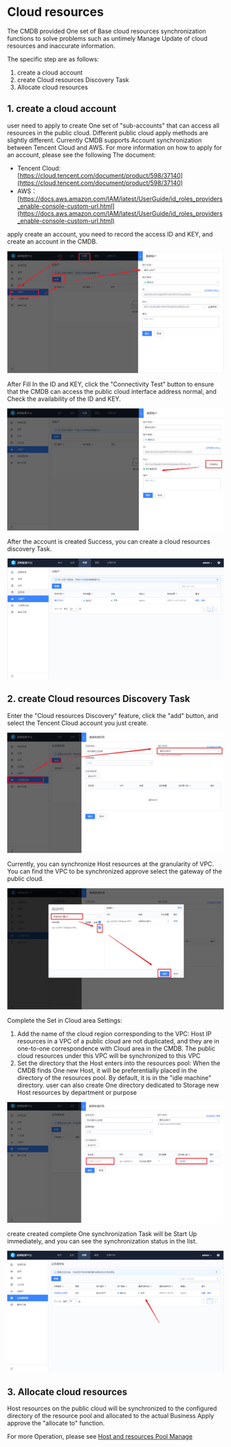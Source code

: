  # Cloud resources 

 The CMDB provided One set of Base cloud resources synchronization functions to solve problems such as untimely Manage Update of cloud resources and inaccurate information. 

 The specific step are as follows: 

 1. create a cloud account 
 2. create Cloud resources Discovery Task 
 3. Allocate cloud resources 

 ## 1. create a cloud account 

 user need to apply to create One set of "sub-accounts" that can access all resources in the public cloud.  Different public cloud apply methods are slightly different.  Currently CMDB supports Account synchronization between Tencent Cloud and AWS. For more information on how to apply for an account, please see the following The document: 

 - Tencent Cloud: [https://cloud.tencent.com/document/product/598/37140](https://cloud.tencent.com/document/product/598/37140) 
 - AWS：[https://docs.aws.amazon.com/IAM/latest/UserGuide/id_roles_providers_enable-console-custom-url.html](https://docs.aws.amazon.com/IAM/latest/UserGuide/id_roles_providers_enable-console-custom-url.html) 

 apply create an account, you need to record the access ID and KEY, and create an account in the CMDB. 

 ![image-20201103145902897](../media/CloudResource/image-20201103145902897.png) 

 After Fill In the ID and KEY, click the "Connectivity Test" button to ensure that the CMDB can access the public cloud interface address normal, and Check the availability of the ID and KEY. 

 ![image-20201103150038696](../media/CloudResource/image-20201103150038696.png) 

 After the account is created Success, you can create a cloud resources discovery Task. 

 ![image-20201103150214547](../media/CloudResource/image-20201103150214547.png) 

 ## 2. create Cloud resources Discovery Task 

 Enter the "Cloud resources Discovery" feature, click the "add" button, and select the Tencent Cloud account you just create. 

 ![image-20201103150408059](../media/CloudResource/image-20201103150408059.png) 

 Currently, you can synchronize Host resources at the granularity of VPC. You can find the VPC to be synchronized approve select the gateway of the public cloud. 

 ![image-20201103150908555](../media/CloudResource/image-20201103150908555.png) 

 Complete the Set in Cloud area Settings: 

 1. Add the name of the cloud region corresponding to the VPC: Host IP resources in a VPC of a public cloud are not duplicated, and they are in one-to-one correspondence with Cloud area in the CMDB.  The public cloud resources under this VPC will be synchronized to this VPC 
 2. Set the directory that the Host enters into the resources pool: When the CMDB finds One new Host, it will be preferentially placed in the directory of the resources pool. By default, it is in the "idle machine" directory.  user can also create One directory dedicated to Storage new Host resources by department or purpose 

 ![image-20201103151136751](../media/CloudResource/image-20201103151136751.png) 

 create created complete One synchronization Task will be Start Up immediately, and you can see the synchronization status in the list. 

 ![image-20201103151830674](../media/CloudResource/image-20201103151830674.png) 

 ## 3. Allocate cloud resources 

 Host resources on the public cloud will be synchronized to the configured directory of the resource pool and allocated to the actual Business Apply approve the "allocate to" function. 

 For more Operation, please see [Host and resources Pool Manage](./ResourcePool.md) 